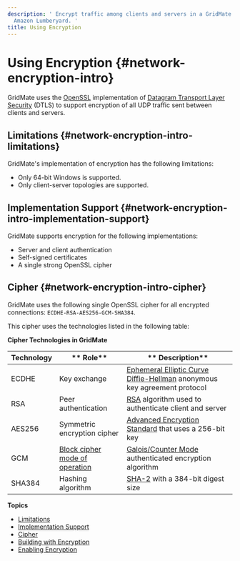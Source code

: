 ```yaml
---
description: ' Encrypt traffic among clients and servers in a GridMate session in
  Amazon Lumberyard. '
title: Using Encryption
---
```

# Using Encryption {#network-encryption-intro}

GridMate uses the [OpenSSL](https://www.openssl.org/) implementation of [Datagram Transport Layer Security](https://tools.ietf.org/html/rfc6347) \(DTLS\) to support encryption of all UDP traffic sent between clients and servers\.

## Limitations {#network-encryption-intro-limitations}

GridMate's implementation of encryption has the following limitations:
+  Only 64\-bit Windows is supported\.
+  Only client\-server topologies are supported\.

## Implementation Support {#network-encryption-intro-implementation-support}

GridMate supports encryption for the following implementations:
+  Server and client authentication
+  Self\-signed certificates
+  A single strong OpenSSL cipher

## Cipher {#network-encryption-intro-cipher}

GridMate uses the following single OpenSSL cipher for all encrypted connections: `ECDHE-RSA-AES256-GCM-SHA384`\.

 This cipher uses the technologies listed in the following table:


**Cipher Technologies in GridMate**

|  **Technology**  |  ** Role**  |  ** Description**  |
| --- | --- | --- |
|  ECDHE  |  Key exchange  | [Ephemeral Elliptic Curve Diffie\-Hellman](https://en.wikipedia.org/wiki/Elliptic_curve_Diffie-Hellman) anonymous key agreement protocol |
|  RSA  |  Peer authentication  | [RSA](https://en.wikipedia.org/wiki/RSA_(cryptosystem)) algorithm used to authenticate client and server  |
|  AES256  |  Symmetric encryption cipher |  [Advanced Encryption Standard](https://en.wikipedia.org/wiki/Advanced_Encryption_Standard) that uses a 256\-bit key |
|  GCM  |  [Block cipher mode of operation](https://en.wikipedia.org/wiki/Block_cipher_mode_of_operation)  | [Galois/Counter Mode](https://en.wikipedia.org/wiki/Galois/Counter_Mode) authenticated encryption algorithm |
|  SHA384  |  Hashing algorithm  | [SHA\-2](https://en.wikipedia.org/wiki/SHA-2) with a 384\-bit digest size |

**Topics**
+ [Limitations](#network-encryption-intro-limitations)
+ [Implementation Support](#network-encryption-intro-implementation-support)
+ [Cipher](#network-encryption-intro-cipher)
+ [Building with Encryption](/docs/userguide/networking/encryption-building.md)
+ [Enabling Encryption](/docs/userguide/networking/encryption-enabling.md)